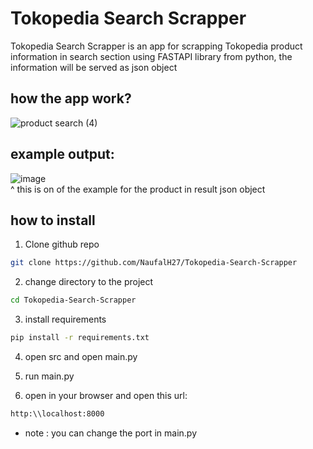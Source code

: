 # Tokopedia Search Scrapper
Tokopedia Search Scrapper is an app for scrapping Tokopedia product information in search section using FASTAPI library from python, the information will be served as json object<br>

## how the app work?
![product search (4)](https://github.com/user-attachments/assets/2a7eece3-8e4c-4e3e-b9e6-29792f45b9d7)


## example output:
![image](https://github.com/user-attachments/assets/b0feaf73-7018-4bf5-9cac-f9bd79b062a6)
<br>
^ this is on of the example for the product in result json object 

## how to install
1. Clone github repo
```bash
git clone https://github.com/NaufalH27/Tokopedia-Search-Scrapper
```
2. change directory to the project
```bash
cd Tokopedia-Search-Scrapper
```

3. install requirements
```bash
pip install -r requirements.txt
```


4. open src and open main.py


5. run main.py
   

6. open in your browser and open this url:
```bash
http:\\localhost:8000
```
- note : you can change the port in main.py

